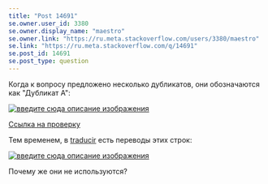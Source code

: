 ```yaml
---
title: "Post 14691"
se.owner.user_id: 3380
se.owner.display_name: "maestro"
se.owner.link: "https://ru.meta.stackoverflow.com/users/3380/maestro"
se.link: "https://ru.meta.stackoverflow.com/q/14691"
se.post_id: 14691
se.post_type: question
---
```

<p>Когда к вопросу предложено несколько дубликатов, они обозначаются как &quot;Дубликат А&quot;:</p>
<p><a href="https://i.sstatic.net/ZLlHe4Dm.png" rel="nofollow noreferrer"><img src="https://i.sstatic.net/ZLlHe4Dm.png" alt="введите сюда описание изображения" /></a></p>
<p><a href="https://ru.stackoverflow.com/review/close/967813">Ссылка на проверку</a></p>
<p>Тем временем, в <a href="https://ru.traducir.win/filters?sourceRegex=%5EDuplicate%20%5BA-D%5D%24" rel="nofollow noreferrer">traducir</a> есть переводы этих строк:</p>
<p><a href="https://i.sstatic.net/xXSD6siI.png" rel="nofollow noreferrer"><img src="https://i.sstatic.net/xXSD6siI.png" alt="введите сюда описание изображения" /></a></p>
<p>Почему же они не используются?</p>
